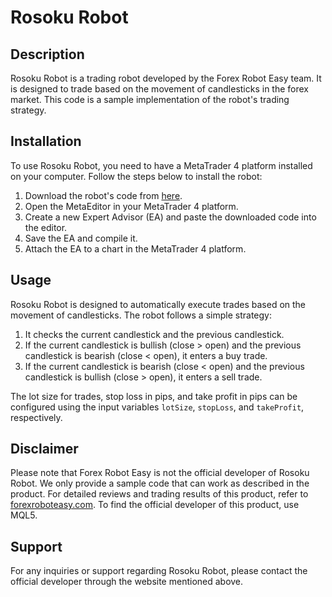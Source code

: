 # Rosoku Robot

## Description
Rosoku Robot is a trading robot developed by the Forex Robot Easy team. It is designed to trade based on the movement of candlesticks in the forex market. This code is a sample implementation of the robot's trading strategy.

## Installation
To use Rosoku Robot, you need to have a MetaTrader 4 platform installed on your computer. Follow the steps below to install the robot:

1. Download the robot's code from [here](https://forexroboteasy.com/forex-robot-review/rosoku-robot-review-unique-forex-ea-for-profitable-trades/).
2. Open the MetaEditor in your MetaTrader 4 platform.
3. Create a new Expert Advisor (EA) and paste the downloaded code into the editor.
4. Save the EA and compile it.
5. Attach the EA to a chart in the MetaTrader 4 platform.

## Usage
Rosoku Robot is designed to automatically execute trades based on the movement of candlesticks. The robot follows a simple strategy:

1. It checks the current candlestick and the previous candlestick.
2. If the current candlestick is bullish (close > open) and the previous candlestick is bearish (close < open), it enters a buy trade.
3. If the current candlestick is bearish (close < open) and the previous candlestick is bullish (close > open), it enters a sell trade.

The lot size for trades, stop loss in pips, and take profit in pips can be configured using the input variables `lotSize`, `stopLoss`, and `takeProfit`, respectively.

## Disclaimer
Please note that Forex Robot Easy is not the official developer of Rosoku Robot. We only provide a sample code that can work as described in the product. For detailed reviews and trading results of this product, refer to [forexroboteasy.com](https://forexroboteasy.com/forex-robot-review/rosoku-robot-review-unique-forex-ea-for-profitable-trades/). To find the official developer of this product, use MQL5.

## Support
For any inquiries or support regarding Rosoku Robot, please contact the official developer through the website mentioned above.
